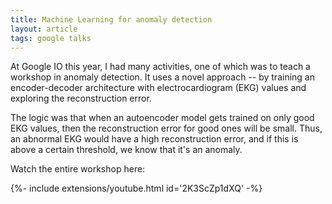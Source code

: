 ```yaml
---
title: Machine Learning for anomaly detection
layout: article
tags: google talks
---
```


At Google IO this year, I had many activities, one of which was to teach a workshop in anomaly detection. It uses a novel approach -- by training an encoder-decoder architecture with electrocardiogram (EKG) values and exploring the reconstruction error.

The logic was that when an autoencoder model gets trained on only good EKG values, then the reconstruction error for good ones will be small. Thus, an abnormal EKG would have a high reconstruction error, and if this is above a certain threshold, we know that it's an anomaly.

Watch the entire workshop here:
<div>{%- include extensions/youtube.html id='2K3ScZp1dXQ' -%}</div>